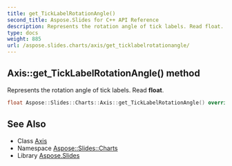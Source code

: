 ```yaml
---
title: get_TickLabelRotationAngle()
second_title: Aspose.Slides for C++ API Reference
description: Represents the rotation angle of tick labels. Read float.
type: docs
weight: 885
url: /aspose.slides.charts/axis/get_ticklabelrotationangle/
---
```

## Axis::get_TickLabelRotationAngle() method


Represents the rotation angle of tick labels. Read **float**.

```cpp
float Aspose::Slides::Charts::Axis::get_TickLabelRotationAngle() override
```

## See Also

* Class [Axis](../)
* Namespace [Aspose::Slides::Charts](../../)
* Library [Aspose.Slides](../../../)